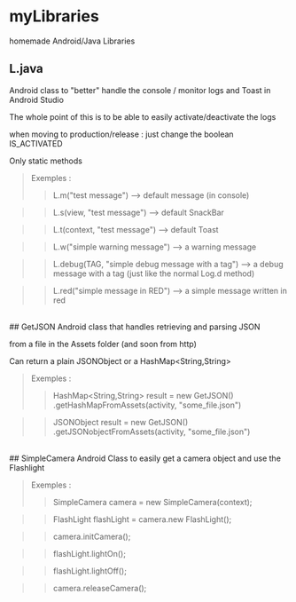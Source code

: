 # myLibraries
homemade Android/Java Libraries


## L.java
Android class to "better" handle the console / monitor logs and Toast in Android Studio

The whole point of this is to be able to easily activate/deactivate the logs 

when moving to production/release : just change the boolean IS_ACTIVATED

Only static methods

> Exemples : 
>> L.m("test message") --> default message (in console)

>> L.s(view, "test message") --> default SnackBar

>> L.t(context, "test message") --> default Toast

>> L.w("simple warning message") --> a warning message

>> L.debug(TAG, "simple debug message with a tag") --> a debug message with a tag (just like the normal Log.d method)

>> L.red("simple message in RED") --> a simple message written in red


<br>
## GetJSON
Android class that handles retrieving and parsing JSON

 from a file  in the Assets folder (and soon from http)

Can return a plain JSONObject or a HashMap\<String,String>


> Exemples : 
>> HashMap\<String,String> result = new GetJSON()
				.getHashMapFromAssets(activity, "some_file.json")
				
>> JSONObject result = new GetJSON()
				.getJSONobjectFromAssets(activity, "some_file.json")
				
<br>
## SimpleCamera
Android Class to easily get a camera object and
use the Flashlight


> Exemples : 
>> 
>> SimpleCamera camera = new SimpleCamera(context);

>> FlashLight flashLight = camera.new FlashLight();

>> camera.initCamera();

>> flashLight.lightOn();

>> flashLight.lightOff();

>>camera.releaseCamera();
